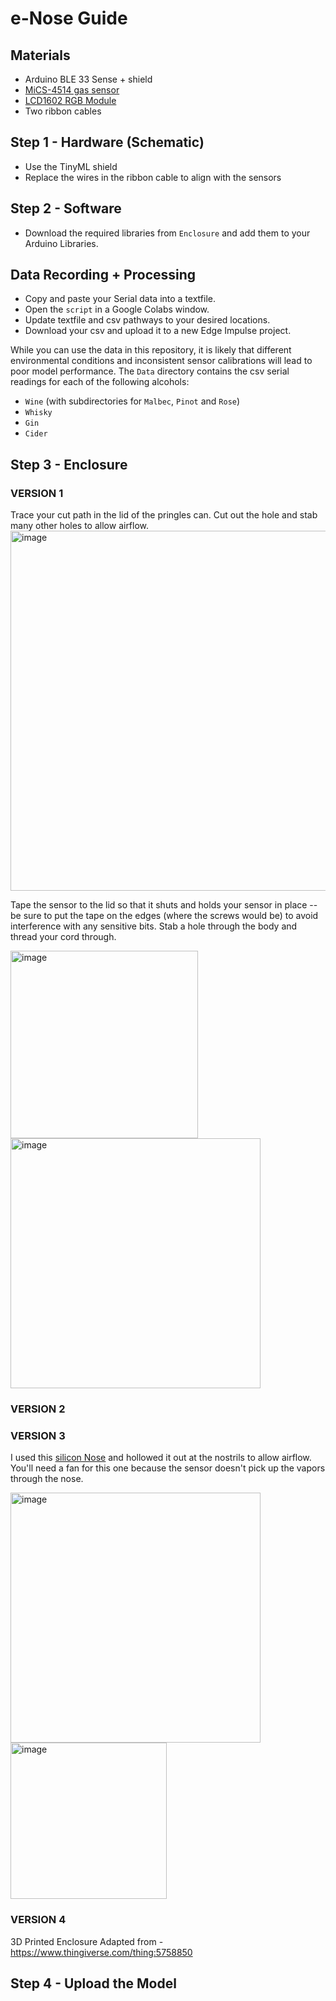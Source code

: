 # e-Nose Guide

## Materials 
- Arduino BLE 33 Sense + shield 
- [MiCS-4514 gas sensor](https://www.dfrobot.com/product-2417.html?)
- [LCD1602 RGB Module](https://www.waveshare.com/wiki/LCD1602_RGB_Module#Arduino)
- Two ribbon cables

## Step 1 - Hardware (Schematic)
- Use the TinyML shield
- Replace the wires in the ribbon cable to align with the sensors 

## Step 2 - Software  
- Download the required libraries from `Enclosure` and add them to your Arduino Libraries.

## Data Recording + Processing 
- Copy and paste your Serial data into a textfile.
- Open the `script` in a Google Colabs window.
- Update textfile and csv pathways to your desired locations.
- Download your csv and upload it to a new Edge Impulse project. 

While you can use the data in this repository, it is likely that different environmental conditions and inconsistent sensor calibrations will lead to poor model performance. The `Data` directory contains the csv serial readings for each of the following alcohols:
- `Wine` (with subdirectories for `Malbec`, `Pinot` and `Rose`)
- `Whisky`
- `Gin`
- `Cider`

## Step 3 - Enclosure 
### VERSION 1
Trace your cut path in the lid of the pringles can. Cut out the hole and stab many other holes to allow airflow. 
<img width="576" alt="image" src="https://github.com/elinor-oren/DL4SN-e-nose/assets/127933946/a8a20b77-52b0-401f-aba9-1cce1b13d7a4">

Tape the sensor to the lid so that it shuts and holds your sensor in place -- be sure to put the tape on the edges (where the screws would be) to avoid interference with any sensitive bits. Stab a hole through the body and thread your cord through. 

<img width="300" alt="image" src="https://github.com/elinor-oren/DL4SN-e-nose/assets/127933946/89bec896-b178-4fc4-9783-150c7c52cc74">
<img width="400" alt="image" src="https://github.com/elinor-oren/DL4SN-e-nose/assets/127933946/f602cd0a-7c9f-40ba-a064-3efd1fd24a1d">

### VERSION 2


### VERSION 3 
I used this [silicon Nose](https://www.ebay.co.uk/itm/145295751329?itmmeta=01HVXNMCHZ8KGK0GGV8Z2GHS6R&hash=item21d44d38a1:g:Vy8AAOSw-yNkVZCK&itmprp=enc%3AAQAJAAAAwEWTiv1N7NhbQHs9xv63O8Waj910Ukqseyj91WGtLgOsRKBoYNx3G6Gk2mD%2BknRUXcXGrI%2FKl16ihUVEB6Ar1URZ9zAwifkcEMb1HRQMY1vs%2Bovb8PbnkUVV9A7j4WGwu7r%2BRCY4aHnjCX%2FWRDWEKYhxsj7ER%2Fz%2F5cm%2BJw%2B6UJM%2F%2BJhoiYAjLT5vxQ8lRYS8bqd%2Fr3RNwdgkpYJzEqBn26otbQ2goEvLy9NiUbmHqT%2BvHT5wdic1J5pq%2BnHO1kMCZg%3D%3D%7Ctkp%3ABk9SR-LJ0bXfYw) and hollowed it out at the nostrils to allow airflow. You'll need a fan for this one because the sensor doesn't pick up the vapors through the nose.  

<img width="400" alt="image" src="https://github.com/elinor-oren/DL4SN-e-nose/assets/127933946/d96cb534-f60c-45d7-be46-1d4654b4558a">
<img width="250" alt="image" src="https://github.com/elinor-oren/DL4SN-e-nose/assets/127933946/710b01ce-5c5b-42e8-816f-87c67f7153ed">

### VERSION 4 
3D Printed Enclosure 
Adapted from - https://www.thingiverse.com/thing:5758850


## Step 4 - Upload the Model 

